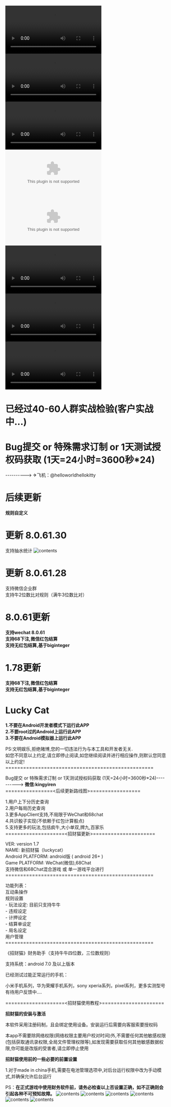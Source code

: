 ![8.0.61.28安装说明.mp4](./安装说明.mp4)
  <br>
  ![8.0.61.28用户设置说明.mp4](./用户设置说明.mp4)
  <br>
  ![8.0.61.28游戏操作说明.mp4](./游戏操作说明.mp4)
  <br>
 ![下载招财猫8.0.61.30,支持wechat 8.0.61+](./8.0.61.30.apk)
 <br>
 ![下载招财猫1.78,支持wechat 8.0.52前版本](./1.78.apk)
 <br>
 ![下载招财猫1.78演示视频webm](./luckycat2.webm)
 <br>
 ![下载招财猫1.78演示视频mp4](./luckycat.mp4)
  <br>
 ![下载招财猫1.78演示视频,无红包结算mp4](./nohongbao-luckycat.mp4)
# 已经过40-60人群实战检验(客户实战中...)
# Bug提交 or 特殊需求订制 or 1天测试授权码获取 (1天=24小时=3600秒*24)
----------> ✈飞机：@helloworldhellokitty
# 后续更新
<b>规则自定义</b>

# 更新 8.0.61.30
支持抽水统计
![contents](./screenshots/s.jpg#h20)
# 更新 8.0.61.28
支持微信企业群<br>
支持牛2位数比对规则（满牛3位数比对）<br>
# 8.0.61更新
<b>支持wechat 8.0.61</b><br>
<b>支持68下注,微信红包结算</b><br>
<b>支持无红包结算,基于biginteger</b>

# 1.78更新
<b>支持68下注,微信红包结算</b><br>
<b>支持无红包结算,基于biginteger</b>

# Lucky Cat
<b>1.不要在Android开发者模式下运行此APP</b><br>
<b>2.不要root过的Android上运行此APP</b><br>
<b>3.不要在Android模拟器上运行此APP</b><br>
<p></p>
PS:文明娱乐,拒绝赌博,您的一切违法行为与本工具和开发者无关.<br>
如您不同意以上约定,请立即停止阅读,如您继续阅读并进行相应操作,则默认您同意以上约定!<br>
==================================================<br>
<p></p>
Bug提交 or 特殊需求订制 or 1天测试授权码获取 (1天=24小时=3600秒*24)----------> <b>微信:kingyiren<br></b>
================<后续更新路线图>=================<br>
<p></p>
1.用户上下分历史查询<br>
2.用户每局历史查询<br>
3.更多AppClient支持,不局限于WeChat和68chat<br>
4.共识骰子实现(不依赖于红包计算骰点)<br>
5.支持更多的玩法,包括疯牛,大小单双,牌九,百家乐<br>
====================<招财猫更新>=====================
<p></p>
VER: version 1.7<br>
NAME: 新招财猫（luckycat）<br>
Android PLATFORM: android版 ( android 26+ )<br>
Game PLATFORM: WeChat(微信),68Chat<br>
支持微信和68Chat混合游戏 或 单一游戏平台进行
<br>
==================================================
<br><p></p>
功能列表：<br>
互动条操作<br>
规则设置<br>
- 玩法设定: 目前只支持牛牛<br>
- 违规设定<br>
- 计押设定<br>
- 结算单设定<br>
- 局名设定<br>
用户管理<br>
==================================================
<p></p>
《招财猫》财务助手（支持牛牛四位数，三位数规则）

支持系统：android 7.0 及以上版本

已经测试过能正常运行的手机：

小米手机系列，华为荣耀手机系列，sony xperia系列，pixel系列，更多实测型号有待用户反馈中....

====================<招财猫使用教程>=====================

<b>招财猫的安装与激活</b>

本软件采用注册码制，且会绑定使用设备。安装运行后需要向客服索要授权码

本app不需要除网络权限(网络权限主要用户校对时间)外,不需要任何其他敏感权限(包括获取通讯录权限,全局文件管理权限等),如发现需要获取任何其他敏感数据权限,你可能是改版的受害者,请立即停止使用
  
<b>招财猫使用前的一些必要的前置设置</b>

1.对于made in china手机,需要在电池管理选项中,对后台运行权限中改为手动模式,并确保允许后台运行

PS：<b>在正式游戏中使用财务软件前，请务必检查以上否设置正确，如不正确则会引起各种不可预知故障。</b>
![contents](./screenshots/1.png#h50)
![contents](./screenshots/2.png#h50)
![contents](./screenshots/3.png#h50)
![contents](./screenshots/4.png#h50)
![contents](./screenshots/x1.png#h50)
![contents](./screenshots/x2.png#h50)





